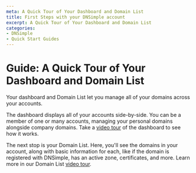 ```yaml
---
meta: A Quick Tour of Your Dashboard and Domain List
title: First Steps with your DNSimple account
excerpt: A Quick Tour of Your Dashboard and Domain List
categories:
- DNSimple
- Quick Start Guides
---
```


# Guide: A Quick Tour of Your Dashboard and Domain List

Your dashboard and Domain List let you manage all of your domains across your accounts.

The dashboard displays all of your accounts side-by-side. You can be a member of one or many accounts, managing your personal domains alongside company domains. Take a [video tour](https://www.youtube.com/watch?v=TAJ8R12hLrI&ab_channel=DNSimple) of the dashboard to see how it works.

The next stop is your Domain List. Here, you'll see the domains in your account, along with basic information for each, like if the domain is registered with DNSimple, has an active zone, certificates, and more. Learn more in our Domain List [video tour](https://www.youtube.com/watch?v=TAJ8R12hLrI&feature=youtu.be).
